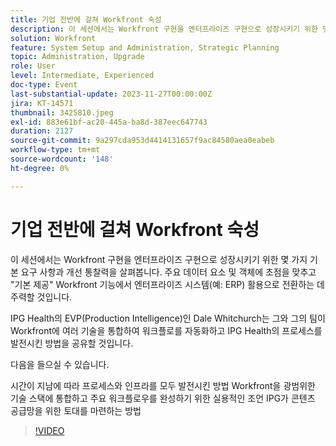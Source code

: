 ```yaml
---
title: 기업 전반에 걸쳐 Workfront 숙성
description: 이 세션에서는 Workfront 구현을 엔터프라이즈 구현으로 성장시키기 위한 몇 가지 기본 요구 사항과 개선 통찰력을 살펴봅니다.
solution: Workfront
feature: System Setup and Administration, Strategic Planning
topic: Administration, Upgrade
role: User
level: Intermediate, Experienced
doc-type: Event
last-substantial-update: 2023-11-27T00:00:00Z
jira: KT-14571
thumbnail: 3425810.jpeg
exl-id: 883e61bf-ac20-445a-ba8d-387eec647743
duration: 2127
source-git-commit: 9a297cda953d4414131657f9ac84580aea0eabeb
workflow-type: tm+mt
source-wordcount: '148'
ht-degree: 0%

---
```


# 기업 전반에 걸쳐 Workfront 숙성

이 세션에서는 Workfront 구현을 엔터프라이즈 구현으로 성장시키기 위한 몇 가지 기본 요구 사항과 개선 통찰력을 살펴봅니다. 주요 데이터 요소 및 객체에 초점을 맞추고 &quot;기본 제공&quot; Workfront 기능에서 엔터프라이즈 시스템(예: ERP) 활용으로 전환하는 데 주력할 것입니다.

IPG Health의 EVP(Production Intelligence)인 Dale Whitchurch는 그와 그의 팀이 Workfront에 여러 기술을 통합하여 워크플로를 자동화하고 IPG Health의 프로세스를 발전시킨 방법을 공유할 것입니다.

다음을 들으실 수 있습니다.

시간이 지남에 따라 프로세스와 인프라를 모두 발전시킨 방법
Workfront을 광범위한 기술 스택에 통합하고 주요 워크플로우를 완성하기 위한 실용적인 조언
IPG가 콘텐츠 공급망을 위한 토대를 마련하는 방법

>[!VIDEO](https://video.tv.adobe.com/v/3456669/?learn=on&captions=kor)
